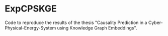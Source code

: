 # ExpCPSKGE
Code to reproduce the results of the thesis "Causality Prediction in a Cyber-Physical-Energy-System using Knowledge Graph Embeddings".
